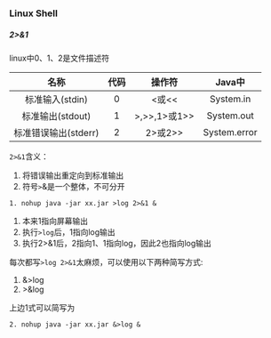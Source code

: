 ### Linux Shell



##### 2>&1

linux中0、1、2是文件描述符

|       名称       |  代码  |     操作符     |    Java中     |
| :------------: | :--: | :---------: | :----------: |
|  标准输入(stdin)   |  0   |    <或<<     |  System.in   |
|  标准输出(stdout)  |  1   | >,>>,1>或1>> |  System.out  |
| 标准错误输出(stderr) |  2   |   2>或2>>    | System.error |



`2>&1`含义：

1. 将错误输出重定向到标准输出
2. 符号`>`&是一个整体，不可分开



```Shell
1. nohup java -jar xx.jar >log 2>&1 &
```

1. 本来1指向屏幕输出
2. 执行`>log`后，1指向log输出
3. 执行2>&1后，2指向1、1指向log，因此2也指向log输出



每次都写`>log 2>&1`太麻烦，可以使用以下两种简写方式:

1. &>log
2. \>&log



上边1式可以简写为

```Shell
2. nohup java -jar xx.jar &>log &
```

